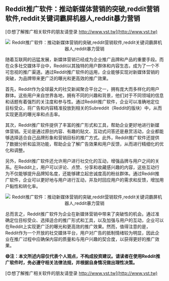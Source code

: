 ## **Reddit推广软件：推动新媒体营销的突破,reddit营销软件,reddit关键词霸屏机器人,reddit暴力营销**

[😍想了解推广相关软件的朋友请登录 http://www.vst.tw](http://www.vst.tw)

 <center><img src="https://vst.tw/MP4/tuiguang/png/2.png" alt="Reddit推广软件：推动新媒体营销的突破,reddit营销软件,reddit关键词霸屏机器人,reddit暴力营销"></center>

随着互联网的迅猛发展，新媒体营销已经成为企业推广品牌和产品的重要手段。而在众多社交媒体平台中，Reddit以其独特的用户群体和内容生态，成为了一个不可忽视的推广渠道。通过Reddit推广软件的运用，企业能够实现对新媒体营销的突破，为品牌带来更广泛的曝光和更高效的推广效果。

首先，Reddit作为全球最大的社交新闻聚合平台之一，拥有庞大而多样化的用户群体。这些用户来自世界各地，拥有不同的兴趣和背景，他们对于不同领域的信息和话题有着强烈的关注度和参与性。通过Reddit推广软件，企业可以准确地定位目标受众，将广告和内容精准投放到相关的Subreddit（Reddit的版块）中，从而实现更高的曝光率和点击率。

其次，Reddit推广软件提供了丰富的推广形式和工具，帮助企业更好地进行新媒体营销。无论是通过原创内容、有趣的贴文、互动式问答还是悬赏活动，企业都能够选择适合自己品牌形象和营销目标的推广方式。此外，Reddit推广软件还提供了数据分析和监测功能，帮助企业了解广告效果和用户反馈，从而进行精细化的优化和调整。

另外，Reddit推广软件还允许用户进行社交化的互动，增强品牌与用户之间的关系。在Reddit上，用户可以评论、点赞、分享和收藏感兴趣的内容，这些互动行为不仅能够提升品牌知名度，还能够建立起忠诚度高的粉丝群体。通过Reddit推广软件，企业可以更好地与用户进行互动，并及时回应用户的需求和反馈，增加用户黏性和转化率。

 <center><img src="https://vst.tw/MP4/tuiguang/png/4.png" alt="Reddit推广软件：推动新媒体营销的突破,reddit营销软件,reddit关键词霸屏机器人,reddit暴力营销"></center>

总而言之，Reddit推广软件为企业在新媒体营销中带来了突破性的机会。通过准确定位目标受众、选择适合的推广形式和工具，以及加强与用户的互动，企业可以在Reddit上实现更广泛的曝光和更高效的推广效果。然而，值得注意的是，Reddit作为一个开放的社交媒体平台，用户对广告的抵制情绪较为明显，因此企业在推广过程中应确保内容的质量和与用户兴趣的契合度，以获得更好的推广效果。

**😄注：本文所述内容仅代表个人观点，不构成投资建议。请读者在使用Reddit推广软件时，务必遵守相关法律法规，并根据自身情况做出理性决策。**

[😍想了解推广相关软件的朋友请登录 http://www.vst.tw](http://www.vst.tw)



